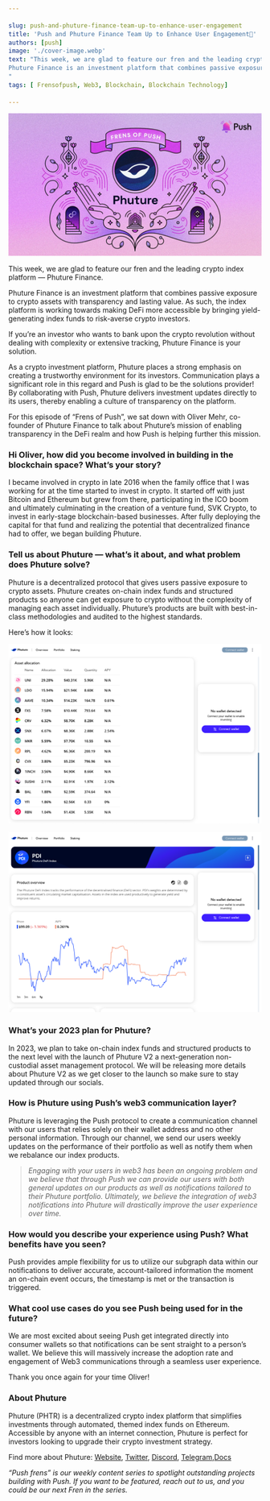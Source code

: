 ```yaml
---

slug: push-and-phuture-finance-team-up-to-enhance-user-engagement
title: 'Push and Phuture Finance Team Up to Enhance User Engagement🐋'
authors: [push]
image: './cover-image.webp'
text: "This week, we are glad to feature our fren and the leading crypto index platform — Phuture Finance.
Phuture Finance is an investment platform that combines passive exposure to crypto assets with transparency and lasting value. As such, the index platform is working towards making DeFi more accessible by bringing yield-generating index funds to risk-averse crypto investors.
"
tags: [ Frensofpush, Web3, Blockchain, Blockchain Technology]

---
```


![Cover image of Push and Phuture Finance Team Up to Enhance User Engagement🐋](./cover-image.webp)

<!--truncate-->

This week, we are glad to feature our fren and the leading crypto index platform — Phuture Finance.

Phuture Finance is an investment platform that combines passive exposure to crypto assets with transparency and lasting value. As such, the index platform is working towards making DeFi more accessible by bringing yield-generating index funds to risk-averse crypto investors.

If you’re an investor who wants to bank upon the crypto revolution without dealing with complexity or extensive tracking, Phuture Finance is your solution.

As a crypto investment platform, Phuture places a strong emphasis on creating a trustworthy environment for its investors. Communication plays a significant role in this regard and Push is glad to be the solutions provider! By collaborating with Push, Phuture delivers investment updates directly to its users, thereby enabling a culture of transparency on the platform.

For this episode of “Frens of Push”, we sat down with Oliver Mehr, co-founder of
Phuture Finance to talk about Phuture’s mission of enabling transparency in the DeFi realm and how Push is helping further this mission.

### Hi Oliver, how did you become involved in building in the blockchain space? What’s your story?

I became involved in crypto in late 2016 when the family office that I was working for at the time started to invest in crypto. It started off with just Bitcoin and Ethereum but grew from there, participating in the ICO boom and ultimately culminating in the creation of a venture fund, SVK Crypto, to invest in early-stage blockchain-based businesses. After fully deploying the capital for that fund and realizing the potential that decentralized finance had to offer, we began building Phuture.

### Tell us about Phuture — what’s it about, and what problem does Phuture solve?

Phuture is a decentralized protocol that gives users passive exposure to crypto assets. Phuture creates on-chain index funds and structured products so anyone can get exposure to crypto without the complexity of managing each asset individually. Phuture’s products are built with best-in-class methodologies and audited to the highest standards.

Here’s how it looks:

![Docusaurus Image](./image-1.png)

![Docusaurus Image](./image-2.png)

### What’s your 2023 plan for Phuture?

In 2023, we plan to take on-chain index funds and structured products to the next level with the launch of Phuture V2 a next-generation non-custodial asset management protocol. We will be releasing more details about Phuture V2 as we get closer to the launch so make sure to stay updated through our socials.

### How is Phuture using Push’s web3 communication layer?

Phuture is leveraging the Push protocol to create a communication channel with our users that relies solely on their wallet address and no other personal information. Through our channel, we send our users weekly updates on the performance of their portfolio as well as notify them when we rebalance our index products.

<blockquote><i>Engaging with your users in web3 has been an ongoing problem and we believe that through Push we can provide our users with both general updates on our products as well as notifications tailored to their Phuture portfolio. Ultimately, we believe the integration of web3 notifications into Phuture will drastically improve the user experience over time.</i></blockquote>

### How would you describe your experience using Push? What benefits have you seen?

Push provides ample flexibility for us to utilize our subgraph data within our notifications to deliver accurate, account-tailored information the moment an on-chain event occurs, the timestamp is met or the transaction is triggered.

### What cool use cases do you see Push being used for in the future?

We are most excited about seeing Push get integrated directly into consumer wallets so that notifications can be sent straight to a person’s wallet. We believe this will massively increase the adoption rate and engagement of Web3 communications through a seamless user experience.

Thank you once again for your time Oliver!

### About Phuture

Phuture (PHTR) is a decentralized crypto index platform that simplifies investments through automated, themed index funds on Ethereum. Accessible by anyone with an internet connection, Phuture is perfect for investors looking to upgrade their crypto investment strategy.

Find more about Phuture: [Website](https://www.phuture.finance/), [Twitter](https://twitter.com/phuture_finance), [Discord](https://discord.com/invite/frRD3Ck), [Telegram](https://t.me/phuture_group),[Docs](https://docs.phuture.finance/introduction/master)

<i>“Push frens” is our weekly content series to spotlight outstanding projects building with Push. If you want to be featured, reach out to us, and you could be our next Fren in the series.</i>
